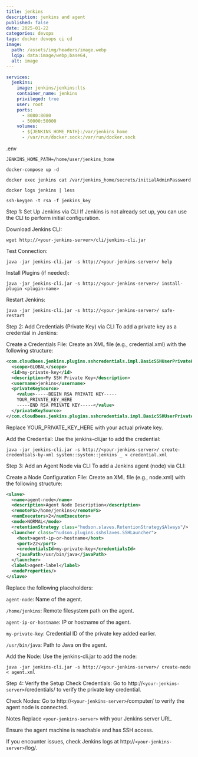 ```yaml
---
title: jenkins
description: jenkins and agent
published: false
date: 2025-01-22
categories: devops
tags: docker devops ci cd
image:
  path: /assets/img/headers/image.webp
  lqip: data:image/webp;base64,
  alt: image
---
```




```yaml
services:
  jenkins:
    image: jenkins/jenkins:lts
    container_name: jenkins
    privileged: true
    user: root
    ports:
      - 8080:8080
      - 50000:50000
    volumes:
      - ${JENKINS_HOME_PATH}:/var/jenkins_home
      - /var/run/docker.sock:/var/run/docker.sock
```

.env
```text
JENKINS_HOME_PATH=/home/user/jenkins_home
```


```shell
docker-compose up -d
```

```shell
docker exec jenkins cat /var/jenkins_home/secrets/initialAdminPassword
```

```shell
docker logs jenkins | less
```

```shell
ssh-keygen -t rsa -f jenkins_key
```


Step 1: Set Up Jenkins via CLI
If Jenkins is not already set up, you can use the CLI to perform initial configuration.

Download Jenkins CLI:

```shell
wget http://<your-jenkins-server>/cli/jenkins-cli.jar
```

Test Connection:

```shell
java -jar jenkins-cli.jar -s http://<your-jenkins-server>/ help
```

Install Plugins (if needed):

```shell
java -jar jenkins-cli.jar -s http://<your-jenkins-server>/ install-plugin <plugin-name>
```
Restart Jenkins:

```shell
java -jar jenkins-cli.jar -s http://<your-jenkins-server>/ safe-restart
```
Step 2: Add Credentials (Private Key) via CLI
To add a private key as a credential in Jenkins:

Create a Credentials File:
Create an XML file (e.g., credential.xml) with the following structure:

```xml
<com.cloudbees.jenkins.plugins.sshcredentials.impl.BasicSSHUserPrivateKey>
  <scope>GLOBAL</scope>
  <id>my-private-key</id>
  <description>My SSH Private Key</description>
  <username>jenkins</username>
  <privateKeySource>
    <value>-----BEGIN RSA PRIVATE KEY-----
    YOUR_PRIVATE_KEY_HERE
    -----END RSA PRIVATE KEY-----</value>
  </privateKeySource>
</com.cloudbees.jenkins.plugins.sshcredentials.impl.BasicSSHUserPrivateKey>
```
Replace YOUR_PRIVATE_KEY_HERE with your actual private key.

Add the Credential:
Use the jenkins-cli.jar to add the credential:

```shell
java -jar jenkins-cli.jar -s http://<your-jenkins-server>/ create-credentials-by-xml system::system::jenkins _ < credential.xml
```
Step 3: Add an Agent Node via CLI
To add a Jenkins agent (node) via CLI:

Create a Node Configuration File:
Create an XML file (e.g., node.xml) with the following structure:

```xml
<slave>
  <name>agent-node</name>
  <description>Agent Node Description</description>
  <remoteFS>/home/jenkins</remoteFS>
  <numExecutors>2</numExecutors>
  <mode>NORMAL</mode>
  <retentionStrategy class="hudson.slaves.RetentionStrategy$Always"/>
  <launcher class="hudson.plugins.sshslaves.SSHLauncher">
    <host>agent-ip-or-hostname</host>
    <port>22</port>
    <credentialsId>my-private-key</credentialsId>
    <javaPath>/usr/bin/java</javaPath>
  </launcher>
  <label>agent-label</label>
  <nodeProperties/>
</slave>
```
Replace the following placeholders:

`agent-node`: Name of the agent.

`/home/jenkins`: Remote filesystem path on the agent.

`agent-ip-or-hostname`: IP or hostname of the agent.

`my-private-key`: Credential ID of the private key added earlier.

`/usr/bin/java`: Path to Java on the agent.

Add the Node:
Use the jenkins-cli.jar to add the node:

```shell
java -jar jenkins-cli.jar -s http://<your-jenkins-server>/ create-node < agent.xml
```
Step 4: Verify the Setup
Check Credentials:
Go to http://`<your-jenkins-server>`/credentials/ to verify the private key credential.

Check Nodes:
Go to http://`<your-jenkins-server>`/computer/ to verify the agent node is connected.

Notes
Replace `<your-jenkins-server>` with your Jenkins server URL.

Ensure the agent machine is reachable and has SSH access.

If you encounter issues, check Jenkins logs at http://`<your-jenkins-server>`/log/.